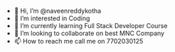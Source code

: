 - 👋 Hi, I’m @naveenreddykotha
- 👀 I’m interested in Coding
- 🌱 I’m currently learning Full Stack Developer Course
- 💞️ I’m looking to collaborate on best MNC Company
- 📫 How to reach me call me on 7702030125

<!---
naveenreddykotha/naveenreddykotha is a ✨ special ✨ repository because its `README.md` (this file) appears on your GitHub profile.
You can click the Preview link to take a look at your changes.
--->
